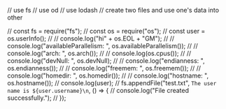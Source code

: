 // use fs
// use od
// use lodash
// create two files and use one's data into other



// const fs = require("fs");
// const os = require("os");
// const user = os.userInfo();
// // console.log("hi" + os.EOL + "GM");
// // console.log("availableParallelism: ", os.availableParallelism());
// // console.log("arch: ", os.arch());
// // console.log(os.cpus());
// // console.log("devNull: ", os.devNull);
// // console.log("endianness: ", os.endianness());
// // console.log("freemem: ", os.freemem());
// // console.log("homedir: ", os.homedir());
// // console.log("hostname: ", os.hostname());
// console.log(user);
// fs.appendFile("test.txt", `The user name is ${user.username}\n`, () => {
//   console.log("File created successfully.");
// });
